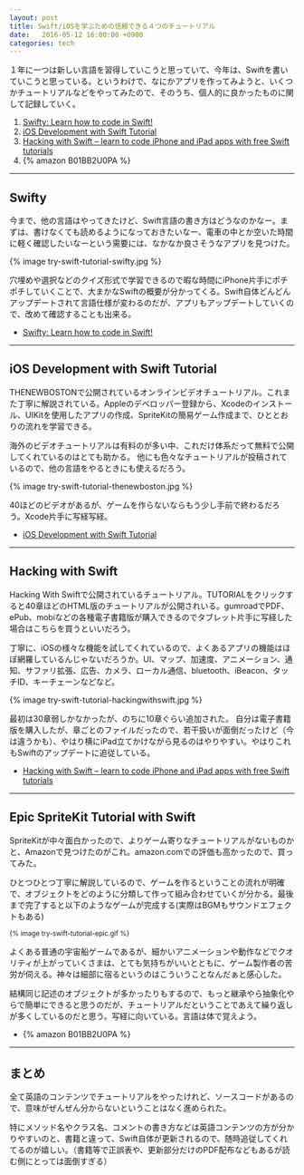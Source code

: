 ```yaml
---
layout: post
title: Swift/iOSを学ぶための信頼できる４つのチュートリアル
date:   2016-05-12 16:00:00 +0900
categories: tech
---
```


１年に一つは新しい言語を習得していこうと思っていて、今年は、Swiftを書いていこうと思っている。というわけで、なにかアプリを作ってみようと、いくつかチュートリアルなどをやってみたので、そのうち、個人的に良かったものに関して記録していく。

1. [Swifty: Learn how to code in Swift!](https://hellocode.io/swifty/)
2. [iOS Development with Swift Tutorial](https://thenewboston.com/videos.php?cat=280)
3. [Hacking with Swift – learn to code iPhone and iPad apps with free Swift tutorials](https://www.hackingwithswift.com/)
4. {% amazon B01BB2U0PA %}

* * *

## Swifty

今まで、他の言語はやってきたけど、Swift言語の書き方はどうなのかなー。まずは、書けなくても読めるようになっておきたいなー、電車の中とか空いた時間に軽く確認したいなーという需要には、なかなか良さそうなアプリを見つけた。

{% image try-swift-tutorial-swifty.jpg %}

穴埋めや選択などのクイズ形式で学習できるので暇な時間にiPhone片手にポチポチしていくことで、大まかなSwiftの概要が分かってくる。Swift自体どんどんアップデートされて言語仕様が変わるのだが、アプリもアップデートしていくので、改めて確認することも出来る。

- [Swifty: Learn how to code in Swift!](https://hellocode.io/swifty/)

* * *

## iOS Development with Swift Tutorial

THENEWBOSTONで公開されているオンラインビデオチュートリアル。これまた丁寧に解説されている。Appleのデベロッパー登録から、Xcodeのインストール、UIKitを使用したアプリの作成、SpriteKitの簡易ゲーム作成まで、ひととおりの流れを学習できる。

海外のビデオチュートリアルは有料のが多い中、これだけ体系だって無料で公開してくれているのはとても助かる。
他にも色々なチュートリアルが投稿されているので、他の言語をやるときにも使えるだろう。

{% image try-swift-tutorial-thenewboston.jpg %}

40ほどのビデオがあるが、ゲームを作らないならもう少し手前で終わるだろう。Xcode片手に写経写経。

- [iOS Development with Swift Tutorial](https://thenewboston.com/videos.php?cat=280)

* * *

## Hacking with Swift

Hacking With Swiftで公開されているチュートリアル。TUTORIALをクリックすると40章ほどのHTML版のチュートリアルが公開されいる。gumroadでPDF、ePub、mobiなどの各種電子書籍版が購入できるのでタブレット片手に写経した場合はこちらを買うといいだろう。

丁寧に、iOSの様々な機能を試してくれているので、よくあるアプリの機能はほぼ網羅しているんじゃないだろうか。UI、マップ、加速度、アニメーション、通知、サファリ拡張、広告、カメラ、ローカル通信、bluetooth、iBeacon、タッチID、キーチェーンなどなど。

{% image try-swift-tutorial-hackingwithswift.jpg %}

最初は30章弱しかなかったが、のちに10章ぐらい追加された。
自分は電子書籍版を購入したが、章ごとのファイルだったので、若干扱いが面倒だったけど（今は違うかも）、やはり横にiPad立てかけながら見るのはやりやすい。やはりこれもSwiftのアップデートに追従している。

- [Hacking with Swift – learn to code iPhone and iPad apps with free Swift tutorials](https://www.hackingwithswift.com/)

* * *

## Epic SpriteKit Tutorial with Swift

SpriteKitが中々面白かったので、よりゲーム寄りなチュートリアルがないものかと、Amazonで見つけたのがこれ。amazon.comでの評価も高かったので、買ってみた。

ひとつひとつ丁寧に解説しているので、ゲームを作るということの流れが明確で、オブジェクトをどのように分類して作って組み合わせていくが分かる。最後まで完了すると以下のようなゲームが完成する(実際はBGMもサウンドエフェクトもある)

<small>
{% image try-swift-tutorial-epic.gif %}
</small>

よくある普通の宇宙船ゲームであるが、細かいアニメーションや動作などでクオリティが上がっていくさまは、とても気持ちがいいとともに、ゲーム製作者の苦労が伺える。神々は細部に宿るというのはこういうことなんだぁと感心した。

結構同じ記述のオブジェクトが多かったりもするので、もっと継承やら抽象化やらで簡単にできると思うのだが、チュートリアルだということであえて繰り返しが多くしているのだと思う。写経に向いている。言語は体で覚えよう。

- {% amazon B01BB2U0PA %}

* * *

## まとめ

全て英語のコンテンツでチュートリアルをやったけれど、ソースコードがあるので、意味がぜんぜん分からないということはなく進められた。

特にメソッド名やクラス名、コメントの書き方などは英語コンテンツの方が分かりやすいのと、書籍と違って、Swift自体が更新されるので、随時追従してくれてるのが嬉しい。（書籍等で正誤表や、更新部分だけのPDF配布などもあるが読む側にとっては面倒すぎる）


